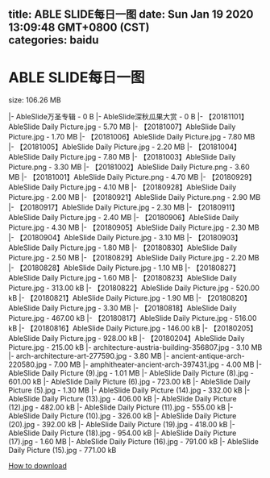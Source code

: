 
title: ABLE SLIDE每日一图
date: Sun Jan 19 2020 13:09:48 GMT+0800 (CST)    
categories: baidu
---

# ABLE SLIDE每日一图
size: 106.26 MB
 
 
|- AbleSlide万圣专辑 - 0 B
|- AbleSlide深秋瓜果大赏 - 0 B
|- 【20181101】AbleSlide Daily Picture.jpg - 5.70 MB
|- 【20181007】AbleSlide Daily Picture.jpg - 1.70 MB
|- 【20181006】AbleSlide Daily Picture.jpg - 7.80 MB
|- 【20181005】AbleSlide Daily Picture.jpg - 2.20 MB
|- 【20181004】AbleSlide Daily Picture.jpg - 7.80 MB
|- 【20181003】AbleSlide Daily Picture.png - 3.30 MB
|- 【20181002】AbleSlide Daily Picture.png - 3.60 MB
|- 【20181001】AbleSlide Daily Picture.png - 4.70 MB
|- 【20180929】AbleSlide Daily Picture.jpg - 4.10 MB
|- 【20180928】AbleSlide Daily Picture.jpg - 2.00 MB
|- 【20180921】AbleSlide Daily Picture.png - 2.90 MB
|- 【20180917】AbleSlide Daily Picture.jpg - 2.30 MB
|- 【20180911】AbleSlide Daily Picture.jpg - 2.40 MB
|- 【20180906】AbleSlide Daily Picture.jpg - 4.30 MB
|- 【20180905】AbleSlide Daily Picture.jpg - 2.30 MB
|- 【20180904】AbleSlide Daily Picture.jpg - 3.10 MB
|- 【20180903】AbleSlide Daily Picture.jpg - 1.80 MB
|- 【20180830】AbleSlide Daily Picture.jpg - 2.50 MB
|- 【20180829】AbleSlide Daily Picture.jpg - 2.20 MB
|- 【20180828】AbleSlide Daily Picture.jpg - 1.10 MB
|- 【20180827】AbleSlide Daily Picture.jpg - 1.60 MB
|- 【20180823】AbleSlide Daily Picture.jpg - 313.00 kB
|- 【20180822】AbleSlide Daily Picture.jpg - 520.00 kB
|- 【20180821】AbleSlide Daily Picture.jpg - 1.90 MB
|- 【20180820】AbleSlide Daily Picture.jpg - 3.30 MB
|- 【20180818】AbleSlide Daily Picture.jpg - 467.00 kB
|- 【20180817】AbleSlide Daily Picture.jpg - 516.00 kB
|- 【20180816】AbleSlide Daily Picture.jpg - 146.00 kB
|- 【20180205】AbleSlide Daily Picture.jpg - 928.00 kB
|- 【20180204】AbleSlide Daily Picture.jpg - 215.00 kB
|- architecture-austria-building-356807.jpg - 3.10 MB
|- arch-architecture-art-277590.jpg - 3.80 MB
|- ancient-antique-arch-220580.jpg - 7.00 MB
|- amphitheater-ancient-arch-397431.jpg - 4.00 MB
|- AbleSlide Daily Picture (9).jpg - 1.01 MB
|- AbleSlide Daily Picture (8).jpg - 601.00 kB
|- AbleSlide Daily Picture (6).jpg - 723.00 kB
|- AbleSlide Daily Picture (5).jpg - 1.30 MB
|- AbleSlide Daily Picture (14).jpg - 332.00 kB
|- AbleSlide Daily Picture (13).jpg - 406.00 kB
|- AbleSlide Daily Picture (12).jpg - 482.00 kB
|- AbleSlide Daily Picture (11).jpg - 555.00 kB
|- AbleSlide Daily Picture (10).jpg - 326.00 kB
|- AbleSlide Daily Picture  (20).jpg - 392.00 kB
|- AbleSlide Daily Picture  (19).jpg - 418.00 kB
|- AbleSlide Daily Picture  (18).jpg - 954.00 kB
|- AbleSlide Daily Picture  (17).jpg - 1.60 MB
|- AbleSlide Daily Picture  (16).jpg - 791.00 kB
|- AbleSlide Daily Picture  (15).jpg - 771.00 kB

[How to download](https://bpcam.bemobtrk.com/go/2ceec3aa-1ca2-46d6-b9ff-aaa5c184517c?jno=540)